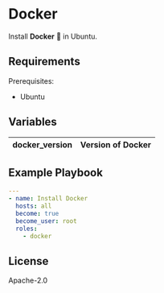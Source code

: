 Docker
=========

Install **Docker** :whale: in Ubuntu.

Requirements
------------

Prerequisites:

- Ubuntu

Variables
--------------

| docker_version | Version of Docker |
| -------------- | ----------------------------------------- |

Example Playbook
----------------

```yaml
---
- name: Install Docker
  hosts: all
  become: true
  become_user: root
  roles:
    - docker
```

License
-------

Apache-2.0
